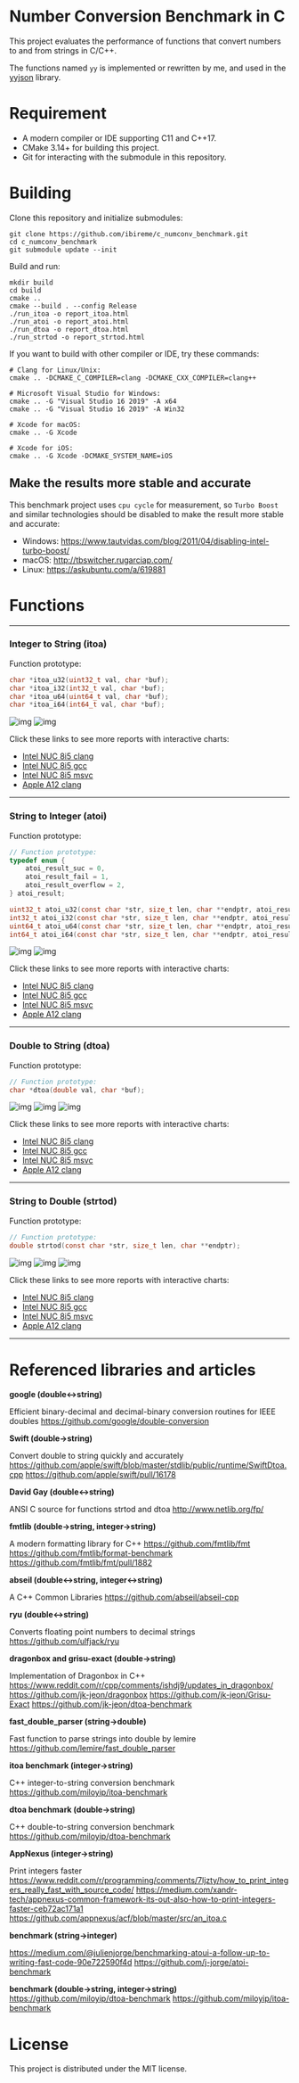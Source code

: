 # Number Conversion Benchmark in C
This project evaluates the performance of functions that convert numbers to and from strings in C/C++.

The functions named `yy` is implemented or rewritten by me, and used in the [yyjson](https://github.com/ibireme/yyjson) library.

# Requirement

- A modern compiler or IDE supporting C11 and C++17.
- CMake 3.14+ for building this project.
- Git for interacting with the submodule in this repository.

# Building

Clone this repository and initialize submodules:
```shell
git clone https://github.com/ibireme/c_numconv_benchmark.git
cd c_numconv_benchmark
git submodule update --init
```

Build and run:
```shell
mkdir build
cd build
cmake ..
cmake --build . --config Release
./run_itoa -o report_itoa.html
./run_atoi -o report_atoi.html
./run_dtoa -o report_dtoa.html
./run_strtod -o report_strtod.html
```

If you want to build with other compiler or IDE, try these commands:
```shell
# Clang for Linux/Unix:
cmake .. -DCMAKE_C_COMPILER=clang -DCMAKE_CXX_COMPILER=clang++

# Microsoft Visual Studio for Windows:
cmake .. -G "Visual Studio 16 2019" -A x64
cmake .. -G "Visual Studio 16 2019" -A Win32

# Xcode for macOS:
cmake .. -G Xcode

# Xcode for iOS:
cmake .. -G Xcode -DCMAKE_SYSTEM_NAME=iOS
```

## Make the results more stable and accurate

This benchmark project uses `cpu cycle` for measurement, so `Turbo Boost` and similar technologies should be disabled to make the result more stable and accurate:

- Windows: https://www.tautvidas.com/blog/2011/04/disabling-intel-turbo-boost/
- macOS: http://tbswitcher.rugarciap.com/
- Linux: https://askubuntu.com/a/619881


# Functions

-------

### Integer to String (itoa)
Function prototype:
```c
char *itoa_u32(uint32_t val, char *buf);
char *itoa_i32(int32_t val, char *buf);
char *itoa_u64(uint64_t val, char *buf);
char *itoa_i64(int64_t val, char *buf);
```
![img](docs/images/itoa-u64-fixed-length.png)
![img](docs/images/itoa-u64-random-length.png)

Click these links to see more reports with interactive charts:
* [Intel NUC 8i5 clang](https://ibireme.github.io/c_numconv_benchmark/reports/Intel_NUC_8i5_clang_itoa.html)
* [Intel NUC 8i5 gcc](https://ibireme.github.io/c_numconv_benchmark/reports/Intel_NUC_8i5_gcc_itoa.html)
* [Intel NUC 8i5 msvc](https://ibireme.github.io/c_numconv_benchmark/reports/Intel_NUC_8i5_msvc_itoa.html)
* [Apple A12 clang](https://ibireme.github.io/c_numconv_benchmark/reports/Apple_A12_itoa.html)

-------

### String to Integer (atoi)
Function prototype:
```c
// Function prototype:
typedef enum {
    atoi_result_suc = 0,
    atoi_result_fail = 1,
    atoi_result_overflow = 2,
} atoi_result;

uint32_t atoi_u32(const char *str, size_t len, char **endptr, atoi_result *res);
int32_t atoi_i32(const char *str, size_t len, char **endptr, atoi_result *res);
uint64_t atoi_u64(const char *str, size_t len, char **endptr, atoi_result *res);
int64_t atoi_i64(const char *str, size_t len, char **endptr, atoi_result *res);
```

![img](docs/images/atoi-u64-fixed-length.png)
![img](docs/images/atoi-u64-random-length.png)

Click these links to see more reports with interactive charts:
* [Intel NUC 8i5 clang](https://ibireme.github.io/c_numconv_benchmark/reports/Intel_NUC_8i5_clang_atoi.html)
* [Intel NUC 8i5 gcc](https://ibireme.github.io/c_numconv_benchmark/reports/Intel_NUC_8i5_gcc_atoi.html)
* [Intel NUC 8i5 msvc](https://ibireme.github.io/c_numconv_benchmark/reports/Intel_NUC_8i5_msvc_atoi.html)
* [Apple A12 clang](https://ibireme.github.io/c_numconv_benchmark/reports/Apple_A12_atoi.html)

-------

### Double to String (dtoa)
Function prototype:
```c
// Function prototype:
char *dtoa(double val, char *buf);
```
![img](docs/images/dtoa-random-fixed-len.png)
![img](docs/images/dtoa-nomalized-fixed-len.png)
![img](docs/images/dtoa-integer-fixed-len.png)

Click these links to see more reports with interactive charts:
* [Intel NUC 8i5 clang](https://ibireme.github.io/c_numconv_benchmark/reports/Intel_NUC_8i5_clang_dtoa.html)
* [Intel NUC 8i5 gcc](https://ibireme.github.io/c_numconv_benchmark/reports/Intel_NUC_8i5_gcc_dtoa.html)
* [Intel NUC 8i5 msvc](https://ibireme.github.io/c_numconv_benchmark/reports/Intel_NUC_8i5_msvc_dtoa.html)
* [Apple A12 clang](https://ibireme.github.io/c_numconv_benchmark/reports/Apple_A12_dtoa.html)

-------

### String to Double (strtod)
Function prototype:
```c
// Function prototype:
double strtod(const char *str, size_t len, char **endptr);
```
![img](docs/images/strtod-random-fixed-len.png)
![img](docs/images/strtod-normalized-fixed-len.png)
![img](docs/images/strtod-integer-fixed-len.png)


Click these links to see more reports with interactive charts:
* [Intel NUC 8i5 clang](https://ibireme.github.io/c_numconv_benchmark/reports/Intel_NUC_8i5_clang_strtod.html)
* [Intel NUC 8i5 gcc](https://ibireme.github.io/c_numconv_benchmark/reports/Intel_NUC_8i5_gcc_strtod.html)
* [Intel NUC 8i5 msvc](https://ibireme.github.io/c_numconv_benchmark/reports/Intel_NUC_8i5_msvc_strtod.html)
* [Apple A12 clang](https://ibireme.github.io/c_numconv_benchmark/reports/Apple_A12_strtod.html)


-------

# Referenced libraries and articles

**google (double<->string)**

Efficient binary-decimal and decimal-binary conversion routines for IEEE doubles
<https://github.com/google/double-conversion>

**Swift (double->string)**

Convert double to string quickly and accurately
<https://github.com/apple/swift/blob/master/stdlib/public/runtime/SwiftDtoa.cpp>
<https://github.com/apple/swift/pull/16178>

**David Gay (double<->string)**

ANSI C source for functions strtod and dtoa
<http://www.netlib.org/fp/>

**fmtlib (double->string, integer->string)**

A modern formatting library for C++
<https://github.com/fmtlib/fmt>
<https://github.com/fmtlib/format-benchmark>
<https://github.com/fmtlib/fmt/pull/1882>

**abseil (double<->string, integer<->string)**

A C++ Common Libraries
<https://github.com/abseil/abseil-cpp>

**ryu (double<->string)**

Converts floating point numbers to decimal strings
<https://github.com/ulfjack/ryu>

**dragonbox and grisu-exact (double->string)**

Implementation of Dragonbox in C++
<https://www.reddit.com/r/cpp/comments/ishdj9/updates_in_dragonbox/>
<https://github.com/jk-jeon/dragonbox>
<https://github.com/jk-jeon/Grisu-Exact>
<https://github.com/jk-jeon/dtoa-benchmark>

**fast_double_parser (string->double)**

Fast function to parse strings into double by lemire
<https://github.com/lemire/fast_double_parser>

**itoa benchmark (integer->string)**

C++ integer-to-string conversion benchmark
<https://github.com/miloyip/itoa-benchmark>

**dtoa benchmark (double->string)**

C++ double-to-string conversion benchmark
<https://github.com/miloyip/dtoa-benchmark>

**AppNexus (integer->string)**

Print integers faster
<https://www.reddit.com/r/programming/comments/7ljzty/how_to_print_integers_really_fast_with_source_code/>
<https://medium.com/xandr-tech/appnexus-common-framework-its-out-also-how-to-print-integers-faster-ceb72ac171a1>
<https://github.com/appnexus/acf/blob/master/src/an_itoa.c>

**benchmark (string->integer)**

<https://medium.com/@julienjorge/benchmarking-atoui-a-follow-up-to-writing-fast-code-90e722590f4d>
<https://github.com/j-jorge/atoi-benchmark>

**benchmark (double->string, integer->string)**
<https://github.com/miloyip/dtoa-benchmark>
<https://github.com/miloyip/itoa-benchmark>






# License
This project is distributed under the MIT license.


